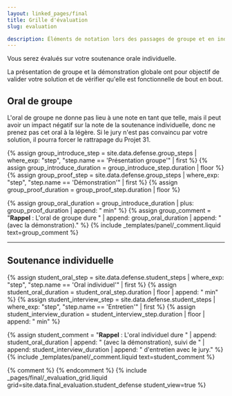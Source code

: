```yaml
---
layout: linked_pages/final
title: Grille d'évaluation
slug: evaluation

description: Éléments de notation lors des passages de groupe et en individuel.
---
```


Vous serez évalués sur votre soutenance orale individuelle.

La présentation de groupe et la démonstration globale ont pour objectif de valider votre solution et de vérifier qu'elle
est fonctionnelle de bout en bout.

## Oral de groupe

L'oral de groupe ne donne pas lieu à une note en tant que telle, mais il peut avoir un impact négatif sur la note de la
soutenance individuelle, donc ne prenez pas cet oral à la légère. Si le jury n'est pas convaincu par votre solution, il
pourra forcer le rattrapage du Projet 31.

{% assign group_introduce_step = site.data.defense.group_steps | where_exp: "step", "step.name == 'Présentation groupe'" | first %}
{% assign group_introduce_duration = group_introduce_step.duration | floor %}
{% assign group_proof_step = site.data.defense.group_steps | where_exp: "step", "step.name == 'Démonstration'" | first %}
{% assign group_proof_duration = group_proof_step.duration | floor %}

{% assign group_oral_duration = group_introduce_duration | plus: group_proof_duration | append: " min" %}
{% assign group_comment = "**Rappel** : L'oral de groupe dure "
    | append: group_oral_duration
    | append: " (avec la démonstration)."
%}
{% include _templates/panel/_comment.liquid text=group_comment %}

-----

## Soutenance individuelle

{% assign student_oral_step = site.data.defense.student_steps
    | where_exp: "step", "step.name == 'Oral individuel'"
    | first
%}
{% assign student_oral_duration = student_oral_step.duration | floor | append: " min" %}
{% assign student_interview_step = site.data.defense.student_steps
    | where_exp: "step", "step.name == 'Entretien'"
    | first
%}
{% assign student_interview_duration = student_interview_step.duration | floor | append: " min" %}

{% assign student_comment = "**Rappel** : L'oral individuel dure "
    | append: student_oral_duration
    | append: " (avec la démonstration), suivi de "
    | append: student_interview_duration
    | append: " d'entretien avec le jury."
%}
{% include _templates/panel/_comment.liquid text=student_comment %}

{% comment %} <!-- Grille d'évaluation « Individuel » --> {% endcomment %}
{% include _pages/final/_evaluation_grid.liquid grid=site.data.final_evaluation.student_defense student_view=true %}

